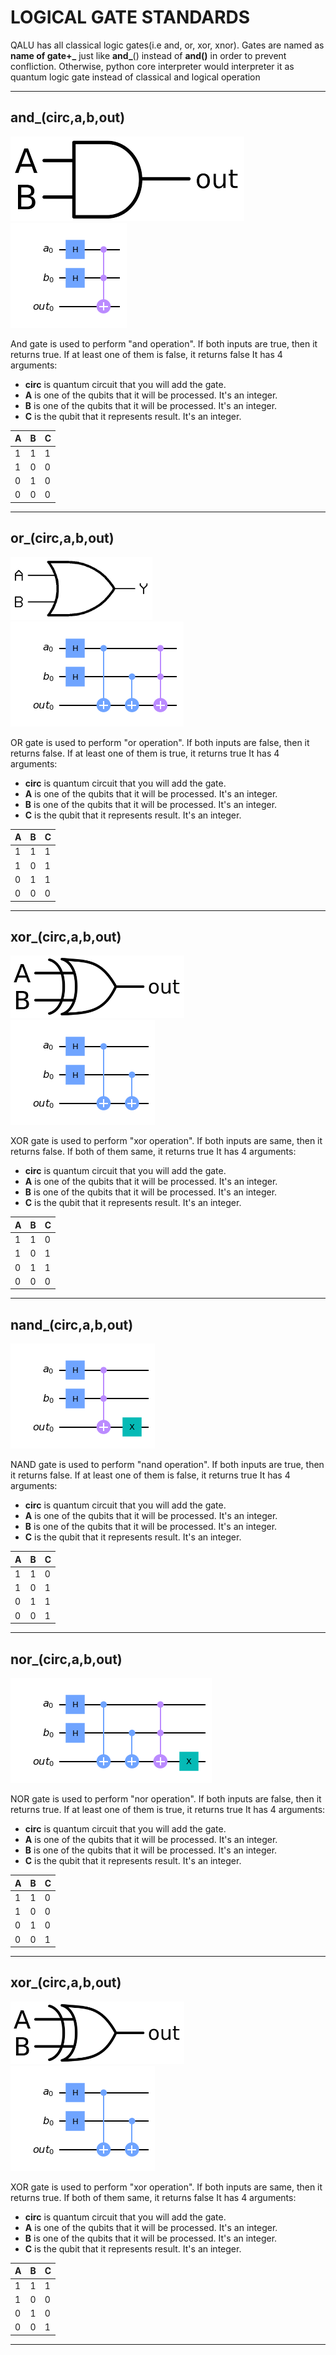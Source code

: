 # LOGICAL GATE STANDARDS
   QALU has all classical logic gates(i.e and, or, xor, xnor). Gates are named as **name of gate+\_**  just like **and_**() instead of **and()** in order to prevent confliction. Otherwise, python core interpreter would interpreter it as quantum logic gate instead of classical and logical operation
***
## and_(circ,a,b,out)
![](src/and.png)
![](../src/and_s_.png)

   And gate is used to perform "and operation". If both inputs are true, then it returns true. If at least one of them is false, it returns false
   It has 4 arguments:
   * **circ** is quantum circuit that you will add the gate.
   * **A** is one of the qubits that it will be processed. It's an integer.
   * **B** is one of the qubits that it will be processed. It's an integer.
   * **C** is the qubit that it represents result. It's an integer.
  
   |A|B|C|
   |--|--|--|
   |1|1|1|
   |1|0|0|
   |0|1|0|
   |0|0|0|
   ***
 ## or_(circ,a,b,out)
 <img src="src/or.png" height="100"> <img src="../src/or_s_.png">

   OR gate is used to perform "or operation". If both inputs are false, then it returns false. If at least one of them is true, it returns true
   It has 4 arguments:
   * **circ** is quantum circuit that you will add the gate.
   * **A** is one of the qubits that it will be processed. It's an integer.
   * **B** is one of the qubits that it will be processed. It's an integer.
   * **C** is the qubit that it represents result. It's an integer.
  
   |A|B|C|
   |--|--|--|
   |1|1|1|
   |1|0|1|
   |0|1|1|
   |0|0|0|
   
   ***
## xor_(circ,a,b,out)
 <img src="src/xor.png" height="100"> <img src="../src/xor_s_.png">

   XOR gate is used to perform "xor operation". If both inputs are same, then it returns false. If both of them same, it returns true
   It has 4 arguments:
   * **circ** is quantum circuit that you will add the gate.
   * **A** is one of the qubits that it will be processed. It's an integer.
   * **B** is one of the qubits that it will be processed. It's an integer.
   * **C** is the qubit that it represents result. It's an integer.
  
   |A|B|C|
   |--|--|--|
   |1|1|0|
   |1|0|1|
   |0|1|1|
   |0|0|0|
   
   ***
## nand_(circ,a,b,out)
![](../src/nand_s_.png)

   NAND gate is used to perform "nand operation". If both inputs are true, then it returns false. If at least one of them is false, it returns true
   It has 4 arguments:
   * **circ** is quantum circuit that you will add the gate.
   * **A** is one of the qubits that it will be processed. It's an integer.
   * **B** is one of the qubits that it will be processed. It's an integer.
   * **C** is the qubit that it represents result. It's an integer.
  
   |A|B|C|
   |--|--|--|
   |1|1|0|
   |1|0|1|
   |0|1|1|
   |0|0|1|
   ***
 ## nor_(circ,a,b,out)
 <img src="../src/nor_s_.png">

   NOR gate is used to perform "nor operation". If both inputs are false, then it returns true. If at least one of them is true, it returns true
   It has 4 arguments:
   * **circ** is quantum circuit that you will add the gate.
   * **A** is one of the qubits that it will be processed. It's an integer.
   * **B** is one of the qubits that it will be processed. It's an integer.
   * **C** is the qubit that it represents result. It's an integer.
  
   |A|B|C|
   |--|--|--|
   |1|1|0|
   |1|0|0|
   |0|1|0|
   |0|0|1|
   
   ***
## xor_(circ,a,b,out)
 <img src="src/xor.png" height="100"> <img src="../src/xor_s_.png">

   XOR gate is used to perform "xor operation". If both inputs are same, then it returns true. If both of them same, it returns false
   It has 4 arguments:
   * **circ** is quantum circuit that you will add the gate.
   * **A** is one of the qubits that it will be processed. It's an integer.
   * **B** is one of the qubits that it will be processed. It's an integer.
   * **C** is the qubit that it represents result. It's an integer.
  
   |A|B|C|
   |--|--|--|
   |1|1|1|
   |1|0|0|
   |0|1|0|
   |0|0|1|
   
   ***
